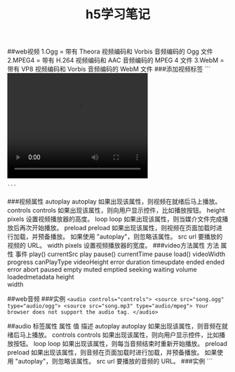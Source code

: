 ﻿---
title: h5学习笔记
---
##web视频
	1.Ogg = 带有 Theora 视频编码和 Vorbis 音频编码的 Ogg 文件
	2.MPEG4 = 带有 H.264 视频编码和 AAC 音频编码的 MPEG 4 文件
	3.WebM = 带有 VP8 视频编码和 Vorbis 音频编码的 WebM 文件
###添加视频标签
	```
	<video width="320" height="240" controls="controls">
		  <source src="movie.ogg" type="video/ogg">
		  <source src="movie.mp4" type="video/mp4">
		Your browser does not support the video tag.
	</video>
	
	```
	
###视频属性
	autoplay	autoplay	如果出现该属性，则视频在就绪后马上播放。
	controls	controls	如果出现该属性，则向用户显示控件，比如播放按钮。
	height	pixels	设置视频播放器的高度。
	loop	loop	如果出现该属性，则当媒介文件完成播放后再次开始播放。
	preload	preload			如果出现该属性，则视频在页面加载时进行加载，并预备播放。
							如果使用 "autoplay"，则忽略该属性。
	src	url	要播放的视频的 URL。
	width	pixels	设置视频播放器的宽度。
###video方法属性
	方法	属性	事件
	play()	currentSrc	play
	pause()	currentTime	pause
	load()	videoWidth	progress
	canPlayType	videoHeight	error
		duration	timeupdate
		ended	ended
		error	abort
		paused	empty
		muted	emptied
		seeking	waiting
		volume	loadedmetadata
		height	 
		width
		
##web音频
	###实例
	```
	<audio controls="controls">
	  <source src="song.ogg" type="audio/ogg">
	  <source src="song.mp3" type="audio/mpeg">
		Your browser does not support the audio tag.
	</audio>
	```
	
##audio 标签属性
		属性	值	描述
		autoplay	autoplay	如果出现该属性，则音频在就绪后马上播放。
		controls	controls	如果出现该属性，则向用户显示控件，比如播放按钮。
		loop	loop	如果出现该属性，则每当音频结束时重新开始播放。
		preload	preload	
		如果出现该属性，则音频在页面加载时进行加载，并预备播放。
		如果使用 "autoplay"，则忽略该属性。
		src	url	要播放的音频的 URL。
		###实例
		```
			<!DOCTYPE HTML>
			<html>
			<head>
			<script type="text/javascript">
			function allowDrop(ev)
			{
			ev.preventDefault();  //来避免浏览器对数据的默认处理（drop 事件的默认行为是以链接形式打开）
			}

			function drag(ev)  //
			{
			ev.dataTransfer.setData("Text",ev.target.id);   //设置拖拽的数据
			}

			function drop(ev)  //当放置被拖数据时，会发生 drop 事件。
			{
			调用 preventDefault() {
			ev.preventDefault();  // //来避免浏览器对数据的默认处理（drop 事件的默认行为是以链接形式打开）
			var data=ev.dataTransfer.getData("Text");  //方法获得被拖的数据。该方法将返回在 setData() 方法中设置为相同类型的任何数据。
			ev.target.appendChild(document.getElementById(data)); //把被拖元素追加到放置元素（目标元素）中
			}
			</script>
			</head>
			<body>

			<div id="div1" ondrop="drop(event)"   <!-- 进行放置 - ondrop 当放置被拖数据时，会发生 drop 事件。-->
			ondragover="allowDrop(event)"></div> <!-- 目标div块  放到何处 - ondragover-->
			<img id="drag1" src="img_logo.gif" draggable="true"   <!-- 设置元素为可拖放-->
			ondragstart="drag(event)" width="336" height="69" /><!--  拖动什么 - ondragstart 和 setData()-->
			</body>
			</html>
		```
##canvas 画布
			##实例 --渐变
			```
					
				<canvas id="myCanvas" width="200" height="100" style="border:1px solid #c3c3c3;">
				Your browser does not support the canvas element.
				</canvas>
				<script type="text/javascript">
						//画线
						var c=document.getElementById("myCanvas");
						var cxt=c.getContext("2d");
						cxt.moveTo(10,10);  //第一个点
						cxt.lineTo(150,50);  //第二个点
						cxt.lineTo(10,50);  //第三个点
						cxt.stroke();   //结束
						//画圆
						/*
						var c=document.getElementById("myCanvas");
						var cxt=c.getContext("2d");
						cxt.fillStyle="#FF0000";  //颜色
						cxt.beginPath();    //开始
						cxt.arc(70,18,15,0,Math.PI*2,true);   
						cxt.closePath();   //结束
						cxt.fill();   //画
						*/
						//画渐变
						/*
						var c=document.getElementById("myCanvas");
						var cxt=c.getContext("2d");
						var grd=cxt.createLinearGradient(0,0,175,50);
						grd.addColorStop(0,"#FF0000");
						grd.addColorStop(1,"#00FF00");
						cxt.fillStyle=grd;
						cxt.fillRect(0,0,175,50);
						*/
						//将图片放到画布上
						/*
						var c=document.getElementById("myCanvas");
						var cxt=c.getContext("2d");
						var img=new Image()
						//img.src="flower.png"
						cxt.drawImage(img,0,0);
						*/
						
				</script>
			```
			
			
##内联svg
		###概况
			SVG 指可伸缩矢量图形 (Scalable Vector Graphics)
		### 实例
			```
			<svg xmlns="http://www.w3.org/2000/svg" version="1.1" height="190">
			  <polygon points="100,10 40,180 190,60 10,60 160,180"
			  style="fill:lime;stroke:purple;stroke-width:5;fill-rule:evenodd;" />
			</svg>
			
			```
			详细请看svg教程
##使用地理位置
		###实例
		<p id="demo">点击这个按钮，获得您的坐标：</p>
				<div id="mapholder"></div>
				<button onclick="getLocation()">试一下</button>
				<script>
					var x=document.getElementById("demo");
					function getLocation()
					  {
					  if (navigator.geolocation)
						{
						/* 如果getCurrentPosition()运行成功，则向参数showPosition中规定的函数返回一个coordinates对象*/
						navigator.geolocation.getCurrentPosition(showPosition);  //返回数据 
						//navigator.geolocation.watchPosition(showPosition);  // 返回用户的当前位置，并继续返回用户移动时的更新位置（就像汽车上的 GPS）。
						//....clearWatch() - 停止 watchPosition() 方法
						}
					  else{x.innerHTML="Geolocation is not supported by this browser.";}
					  }
					function showPosition(position)
					  {
					  x.innerHTML="Latitude: " + position.coords.latitude +
					  "<br />Longitude: " + position.coords.longitude;
					  
					  //在google地图上显示位置
					  var latlon=position.coords.latitude+","+position.coords.longitude;
					  var img_url="http://maps.googleapis.com/maps/api/staticmap?center="
					  +latlon+"&zoom=14&size=400x300&sensor=false";  //google地图变成图片api 需要翻墙才能使用
					  console.log(img_url);
					  document.getElementById("mapholder").innerHTML="<img src='"+img_url+"' />";
					  }
					function showError(error)
					  {
					  switch(error.code) 
						{
						case error.PERMISSION_DENIED:  //Permission denied - 用户不允许地理定位
						  x.innerHTML="User denied the request for Geolocation."
						  break;
						case error.POSITION_UNAVAILABLE:  //Position unavailable - 无法获取当前位置
						  x.innerHTML="Location information is unavailable."
						  break;
						case error.TIMEOUT:  //Timeout - 操作超时
						  x.innerHTML="The request to get user location timed out."
						  break;
						case error.UNKNOWN_ERROR:
						  x.innerHTML="An unknown error occurred."
						  break;
						}
					  }
				</script>
		
		### getCurrentPosition() 方法 - 返回数据

		属性				描述
		coords.latitude	十进制数的纬度
		coords.longitude	十进制数的经度
		coords.accuracy	 位置精度
		coords.altitude	 海拔，海平面以上以米计
		coords.altitudeAccuracy	位置的海拔精度
		coords.heading	方向，从正北开始以度计
		coords.speed	速度，以米/每秒计
		timestamp	响应的日期/时间
			
##web存储
		###类别
			localStorage - 没有时间限制的数据存储
			sessionStorage - 针对一个 session 的数据
		####实例
				//localStorage的使用
				```
				<script type="text/javascript"> 	
				if (localStorage.pagecount)   //存储访问网站的次数
				  {
				  localStorage.pagecount=Number(localStorage.pagecount) +1;
				  }
				else
				  {
				  localStorage.pagecount=1;
				  }
				document.write("Visits "+ localStorage.pagecount + " time(s).");
				</script>
				```
				//sessionStorage的使用  在当前 session 中访问页面的次数进行计数
				```
				<script type="text/javascript">
				if (sessionStorage.pagecount)
				  {
				  sessionStorage.pagecount=Number(sessionStorage.pagecount) +1;
				  }
				else
				  {
				  sessionStorage.pagecount=1;
				  }
				document.write("Visits "+sessionStorage.pagecount+" time(s) this session.");
				</script>
				```
##Application Cache	应用缓存
				##要点
				1.html文件中标签  必须包含manifest属性
					```
					<!DOCTYPE HTML>
					<html manifest="demo.appcache">
					...
					</html>
					```
				2.还需要像demo.appcache的 manifest 文件 并且文件分三部分  CACHE MANIFEST NETWORK FALLBAK  如下：
					```
					CACHE MANIFEST   //这个是必须的  并且一下三个文件会被离线下载
					# 2012-02-21 v1.0.0   
					/theme.css
					/logo.gif
					/main.js

					NETWORK:			 //永远不会被缓存
					login.asp

					FALLBACK:			//无法建立因特网连接 用404.html  代替/html5/目录下的所有文件
					/html5/ /404.html
					```
##Web Worker  即后台运行的javascript
				###实例
				```
				<!DOCTYPE html>
				<html>
				<body>
				<p>Count numbers: <output id="result"></output></p>
				<button onclick="startWorker()">Start Worker</button> 
				<button onclick="stopWorker()">Stop Worker</button>
				<br /><br />
				<script>
				var w;
				function startWorker()
				{
				if(typeof(Worker)!=="undefined")  //判断浏览器是否支持web worker
				{
				  if(typeof(w)=="undefined")
					{
					w=new Worker("demo_workers.js");   //创建 Web Worker 对象   运行demo_workers.js文件 
					}
				  w.onmessage = function (event) {			//向 web worker 添加一个 "onmessage" 事件监听器
					document.getElementById("result").innerHTML=event.data;  //当 web worker 传递消息时，会执行事件监听器中的代码。
				  };					//event.data 中存有来自 event.data 的数据。
				}
				else
				{
				document.getElementById("result").innerHTML="Sorry, your browser
				 does not support Web Workers...";
				}
				}

				function stopWorker()
				{
				w.terminate(); //终止 web worker，并释放浏览器/计算机资源，使用 terminate() 方法
				}
				</script>
				</body>
				</html>
				```
				###由于 web worker 位于外部文件中，它们无法访问下例 JavaScript 对象：window 对象 document 对象 parent 对象
				
##Server-Sent  向服务器发送事件 ---单向消息传递
				###接收 Server-Sent 事件通知
				```
				var source=new EventSource("demo_sse.php");   //EventSource用于接收服务器发来的通知
				source.onmessage=function(event)
				  {
				  document.getElementById("result").innerHTML+=event.data + "<br />";
				  };
				```
				###服务器端 代码实例
				  ###PHP 代码 (demo_sse.php)：
						```
						<?php
						header('Content-Type: text/event-stream');
						header('Cache-Control: no-cache');

						$time = date('r');
						echo "data: The server time is: {$time}\n\n";
						flush();
						?>
						```
				###注解："Content-Type" 报头设置为 "text/event-stream"  这个是最主要的向客户端发送事件流
	
	
##表单
				##输入类型
					email  
					url
					number
					range			//range 类型用于应该包含一定范围内数字值的输入域。range 类型显示为滑动条。
					Date pickers (date, month, week, time, datetime, datetime-local)
					search   类型用于搜索域，比如站点搜索或 Google 搜索。search 域显示为常规的文本域。
					color 
				##表单元素
					datalist		//元素规定输入域的选项列表。 列表是通过 datalist 内的 option 元素创建的
					keygen			//提供一种验证用户的可靠方法
					output			//元素用于不同类型的输出
					####datalist
						```
						Webpage: <input type="url" list="url_list" name="link" />
						<datalist id="url_list">
						<option label="W3School" value="http://www.W3School.com.cn" />
						<option label="Google" value="http://www.google.com" />
						<option label="Microsoft" value="http://www.microsoft.com" />
						</datalist>
						```
					####keygen
						```
						<form action="demo_form.asp" method="get">
						Username: <input type="text" name="usr_name" />
						Encryption: <keygen name="security" />
						<input type="submit" />
						</form>
						```
				##表单属性
					#####from属性
						autocomplete
						novalidate
					#####input属性
						autocomplete
						autofocus  //自动获取焦点
						form
						form overrides (formaction, formenctype, formmethod, formnovalidate, formtarget)
						height 和 width
						list
						min, max 和 step
						multiple			//属性规定输入域中可选择多个值。
						pattern (regexp)   //模式（pattern） 是正则表达式
						placeholder 			//属性提供一种提示（hint），描述输入域所期待的值
						required
					###实例
						```
						<form action="demo_form.asp" method="get" autocomplete="on">
						First name: <input type="text" name="fname"   autofocus="autofocus"  /><br />
						Last name: <input type="text" name="lname" /><br />
						E-mail: <input type="email" name="email" autocomplete="off" /><br />
						<input type="submit" formaction="demo_admin.asp" value="Submit as admin" /><!--formaction - 重写表单的 action 属性-->
						<input type="submit" />
						</form>
						
						```
						formaction - 重写表单的 action 属性					
						formenctype - 重写表单的 enctype 属性
						formmethod - 重写表单的 method 属性
						formnovalidate - 重写表单的 novalidate 属性
						formtarget - 重写表单的 target 属性
						
								#####pattern实例
								```
								Country code: <input type="text" name="country_code" pattern="[A-z]{3}" title="Three letter country code" />
								
								```
								
								
